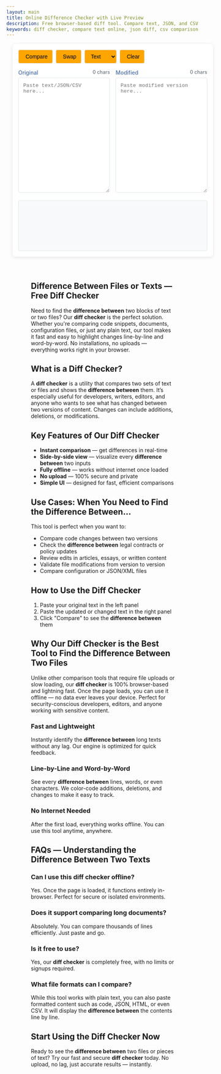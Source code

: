```yaml
---
layout: main
title: Online Difference Checker with Live Preview
description: Free browser-based diff tool. Compare text, JSON, and CSV files side-by-side with color-coded differences.
keywords: diff checker, compare text online, json diff, csv comparison, online diff tool, browser-based diff, data comparison
---
```


<div class="diff-container">
    <div class="diff-toolbar">
        <button class="tool-button" id="compare-btn">
            <i class="fas fa-play"></i> Compare
        </button>
        <button class="tool-button" id="swap-btn">
            <i class="fas fa-exchange-alt"></i> Swap
        </button>
        <select class="tool-button" id="mode-select">
            <option value="text">Text</option>
            <option value="json">JSON</option>
            <option value="csv">CSV</option>
        </select>
        <button class="tool-button" id="clear-btn">
            <i class="fas fa-trash"></i> Clear
        </button>
    </div>
    <div class="diff-content">
        <div class="diff-pane">
            <div class="diff-pane-header">
                <span>Original</span>
                <span class="char-count">0 chars</span>
            </div>
            <textarea class="diff-input" id="input-a" placeholder="Paste text/JSON/CSV here..."></textarea>
        </div>    
        <div class="diff-pane">
            <div class="diff-pane-header">
                <span>Modified</span>
                <span class="char-count">0 chars</span>
            </div>
            <textarea class="diff-input" id="input-b" placeholder="Paste modified version here..."></textarea>
        </div>
    </div>
    <div class="diff-results" id="diff-results"></div>
</div>

<script src="/assets/js/diff-checker.js"></script>


<section style="margin: 4rem;">
  <h1>Difference Between Files or Texts — Free Diff Checker</h1>
  <p>
    Need to find the <strong>difference between</strong> two blocks of text or two files? Our <strong>diff checker</strong> is the perfect solution. Whether you're comparing code snippets, documents, configuration files, or just any plain text, our tool makes it fast and easy to highlight changes line-by-line and word-by-word. No installations, no uploads — everything works right in your browser.
  </p>

  <h2>What is a Diff Checker?</h2>
  <p>
    A <strong>diff checker</strong> is a utility that compares two sets of text or files and shows the <strong>difference between</strong> them. It’s especially useful for developers, writers, editors, and anyone who wants to see what has changed between two versions of content. Changes can include additions, deletions, or modifications.
  </p>

  <h2>Key Features of Our Diff Checker</h2>
  <ul>
    <li><strong>Instant comparison</strong> — get differences in real-time</li>
    <li><strong>Side-by-side view</strong> — visualize every <strong>difference between</strong> two inputs</li>
    <li><strong>Fully offline</strong> — works without internet once loaded</li>
    <li><strong>No upload</strong> — 100% secure and private</li>
    <li><strong>Simple UI</strong> — designed for fast, efficient comparisons</li>
  </ul>

  <h2>Use Cases: When You Need to Find the Difference Between...</h2>
  <p>This tool is perfect when you want to:</p>
  <ul>
    <li>Compare code changes between two versions</li>
    <li>Check the <strong>difference between</strong> legal contracts or policy updates</li>
    <li>Review edits in articles, essays, or written content</li>
    <li>Validate file modifications from version to version</li>
    <li>Compare configuration or JSON/XML files</li>
  </ul>

  <h2>How to Use the Diff Checker</h2>
  <ol>
    <li>Paste your original text in the left panel</li>
    <li>Paste the updated or changed text in the right panel</li>
    <li>Click "Compare" to see the <strong>difference between</strong> them</li>
  </ol>

  <h2>Why Our Diff Checker is the Best Tool to Find the Difference Between Two Files</h2>
  <p>
    Unlike other comparison tools that require file uploads or slow loading, our <strong>diff checker</strong> is 100% browser-based and lightning fast. Once the page loads, you can use it offline — no data ever leaves your device. Perfect for security-conscious developers, editors, and anyone working with sensitive content.
  </p>

  <h3>Fast and Lightweight</h3>
  <p>Instantly identify the <strong>difference between</strong> long texts without any lag. Our engine is optimized for quick feedback.</p>

  <h3>Line-by-Line and Word-by-Word</h3>
  <p>See every <strong>difference between</strong> lines, words, or even characters. We color-code additions, deletions, and changes to make it easy to track.</p>

  <h3>No Internet Needed</h3>
  <p>After the first load, everything works offline. You can use this tool anytime, anywhere.</p>

  <h2>FAQs — Understanding the Difference Between Two Texts</h2>

  <h3>Can I use this diff checker offline?</h3>
  <p>Yes. Once the page is loaded, it functions entirely in-browser. Perfect for secure or isolated environments.</p>

  <h3>Does it support comparing long documents?</h3>
  <p>Absolutely. You can compare thousands of lines efficiently. Just paste and go.</p>

  <h3>Is it free to use?</h3>
  <p>Yes, our <strong>diff checker</strong> is completely free, with no limits or signups required.</p>

  <h3>What file formats can I compare?</h3>
  <p>While this tool works with plain text, you can also paste formatted content such as code, JSON, HTML, or even CSV. It will display the <strong>difference between</strong> the contents line by line.</p>

  <h2>Start Using the Diff Checker Now</h2>
  <p>
    Ready to see the <strong>difference between</strong> two files or pieces of text? Try our fast and secure <strong>diff checker</strong> today. No upload, no lag, just accurate results — instantly.
  </p>
</section>

<style>
    .diff-container {
        font-family: -apple-system, BlinkMacSystemFont, sans-serif;
        width: 98%;
        margin: 1rem;
        padding: 15px;
        background: #fff;
        border-radius: 8px;
        box-shadow: 0 2px 10px rgba(0,0,0,0.1);
    }
    
    .diff-toolbar {
        display: flex;
        gap: 8px;
        margin-bottom: 15px;
        flex-wrap: wrap;
    }
    
    .tool-button {
        background: orange;
        border: 1px solid #e1e4e8;
        border-radius: 4px;
        padding: 8px 12px;
        cursor: pointer;
        font-size: 14px;
        display: inline-flex;
        align-items: center;
        gap: 6px;
        max-width: 8rem;
    }
    
    .tool-button:hover {
        background: #e9ecef;
    }
    
    .diff-content {
        display: flex;
        flex-direction: column;
        gap: 15px;
    }
    
    @media (min-width: 768px) {
        .diff-content {
            flex-direction: row;
        }
    }
    
    .diff-pane {
        flex: 1;
        min-width: 0;
    }
    
    .diff-input {
        width: 100%;
        height: 300px;
        padding: 12px;
        border: 1px solid #e1e4e8;
        border-radius: 4px;
        font-family: 'Courier New', monospace;
        resize: vertical;
    }
    
    .diff-pane-header {
        display: flex;
        justify-content: space-between;
        margin-bottom: 5px;
        font-weight: 500;
        color: #4a6fa5;
    }
    
    .char-count {
        color: #6c757d;
        font-size: 0.9em;
    }
    
    .diff-results {
        margin-top: 20px;
        border: 1px solid #e1e4e8;
        border-radius: 4px;
        padding: 15px;
        background: #f8f9fa;
        min-height: 100px;
        max-height: 27rem;
    }
    
    /* Diff highlighting */
    .diff-added {
        background: #e6ffed;
        text-decoration: underline;
    }
    
    .diff-removed {
        background: #ffebe9;
        text-decoration: line-through;
    }
    
    .diff-changed {
        background: #fff8c5;
    }
    </style>
